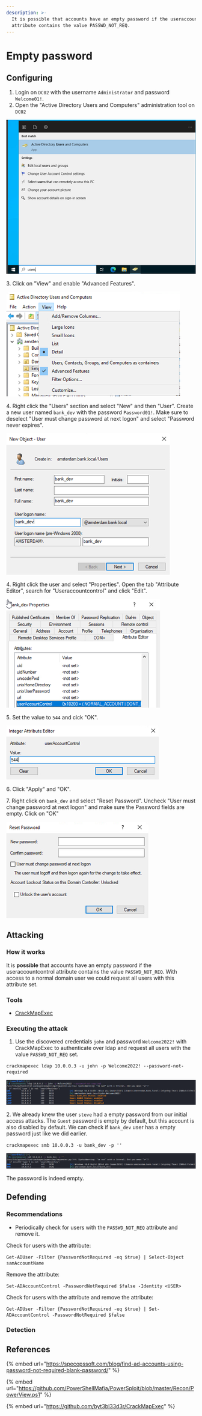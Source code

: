 ```yaml
---
description: >-
  It is possible that accounts have an empty password if the useraccountcontrol
  attribute contains the value PASSWD_NOT_REQ.
---
```


# Empty password

## Configuring

1. Login on `DC02` with the username `Administrator` and password `Welcome01!`.
2. Open the "Active Directory Users and Computers" administration tool on `DC02`

![](<../../.gitbook/assets/image (69) (1).png>)

3\. Click on "View" and enable "Advanced Features".

![](<../../.gitbook/assets/image (63).png>)

4\. Right click the "Users" section and select "New" and then "User". Create a new user named `bank_dev` with the password `Password01!`. Make sure to deselect "User must change password at next logon" and select "Password never expires".

![](<../../.gitbook/assets/image (47).png>)

4\. Right click the user and select "Properties". Open the tab "Attribute Editor", search for "Useraccountcontrol" and click "Edit".

![](<../../.gitbook/assets/image (57).png>)

5\. Set the value to `544` and cick "OK".

![](<../../.gitbook/assets/image (46).png>)

6\. Click "Apply" and "OK".

7\. Right click on `bank_dev` and select "Reset Password". Uncheck "User must change password at next logon" and make sure the Password fields are empty. Click on "OK"

![](<../../.gitbook/assets/image (22) (1) (1).png>)

## Attacking

### How it works

It is **possible** that accounts have an empty password if the useraccountcontrol attribute contains the value `PASSWD_NOT_REQ`. With access to a normal domain user we could request all users with this attribute set.

### Tools

* [CrackMapExec](https://github.com/byt3bl33d3r/CrackMapExec)

### Executing the attack

1. Use the discovered credentials `john` and password `Welcome2022!` with CrackMapExec to authenticate over ldap and request all users with the value `PASSWD_NOT_REQ` set.

```
crackmapexec ldap 10.0.0.3 -u john -p Welcome2022! --password-not-required
```

![](<../../.gitbook/assets/image (6) (1).png>)

2\. We already knew the user `steve` had a empty password from our initial access attacks. The `Guest` password is empty by default, but this account is also disabled by default. We can check if `bank_dev` user has a empty password just like we did earlier.

```
crackmapexec smb 10.0.0.3 -u bank_dev -p ''
```

![](<../../.gitbook/assets/image (31) (1) (1).png>)

The password is indeed empty.

## Defending

### Recommendations

* Periodically check for users with the `PASSWD_NOT_REQ` attribute and remove it.

Check for users with the attribute:

```
Get-ADUser -Filter {PasswordNotRequired -eq $true} | Select-Object samAccountName
```

Remove the attribute:

```
Set-ADAccountControl -PasswordNotRequired $false -Identity <USER>
```

Check for users with the attribute and remove the attribute:

```
Get-ADUser -Filter {PasswordNotRequired -eq $true} | Set-ADAccountControl -PasswordNotRequired $false
```

### Detection



## References

{% embed url="https://specopssoft.com/blog/find-ad-accounts-using-password-not-required-blank-password/" %}

{% embed url="https://github.com/PowerShellMafia/PowerSploit/blob/master/Recon/PowerView.ps1" %}

{% embed url="https://github.com/byt3bl33d3r/CrackMapExec" %}
